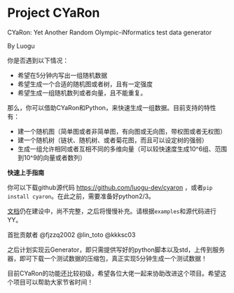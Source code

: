 # Project CYaRon
CYaRon: Yet Another Random Olympic-iNformatics test data generator

By Luogu


你是否遇到以下情况：
- 希望在5分钟内写出一组随机数据
- 希望生成一个合适的随机图或者树，且有一定强度
- 希望生成一组随机数列或者向量，且不能重复。

那么，你可以借助CYaRon和Python，来快速生成一组数据。目前支持的特性有：

- 建一个随机图（简单图或者非简单图，有向图或无向图，带权图或者无权图）
- 建一个随机树（链状、随机树、或者菊花图，而且可以设定树的强弱）
- 生成一组允许相同或者互相不同的多维向量（可以较快速度生成10^6组、范围到10^9的向量或者数列）

**快速上手指南**

你可以下载github源代码  https://github.com/luogu-dev/cyaron ，或者`pip install cyaron`。在此之前，需要准备好python2/3。

[文档](https://github.com/luogu-dev/cyaron/wiki/%E9%A6%96%E9%A1%B5)仍在建设中，尚不完整，之后将慢慢补充。请根据`examples`和源代码进行YY。

首批贡献者 @fjzzq2002 @lin_toto @kkksc03 

之后计划实现云Generator，即只需提供写好的python脚本以及std，上传到服务器，即可下载一个测试数据的压缩包，真正实现5分钟生成一个测试数据！

目前CYaRon的功能还比较初级，希望各位大佬一起来协助改进这个项目。希望这个项目可以帮助大家节省时间！
